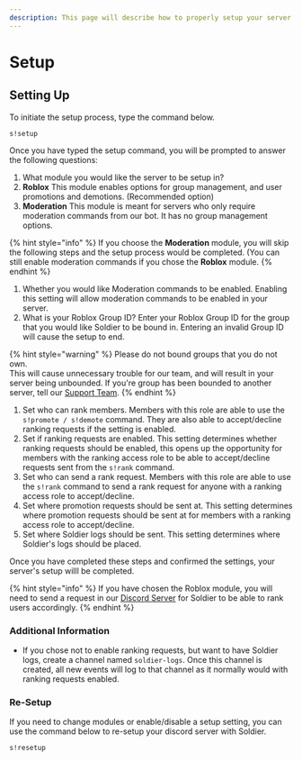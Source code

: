 ```yaml
---
description: This page will describe how to properly setup your server with Soldier.
---
```


# Setup

## Setting Up

To initiate the setup process, type the command below.

```text
s!setup
```

Once you have typed the setup command, you will be prompted to answer the following questions:

1. What module you would like the server to be setup in?
2. **Roblox** This module enables options for group management, and user promotions and demotions. \(Recommended option\)
3. **Moderation** This module is meant for servers who only require moderation commands from our bot. It has no group management options.

{% hint style="info" %}
If you choose the **Moderation** module, you will skip the following steps and the setup process would be completed. \(You can still enable moderation commands if you chose the **Roblox** module.
{% endhint %}

1. Whether you would like Moderation commands to be enabled. Enabling this setting will allow moderation commands to be enabled in your server.
2. What is your Roblox Group ID? Enter your Roblox Group ID for the group that you would like Soldier to be bound in. Entering an invalid Group ID will cause the setup to end.

{% hint style="warning" %}
Please do not bound groups that you do not own.  
This will cause unnecessary trouble for our team, and will result in your server being unbounded. If you're group has been bounded to another server, tell our [Support Team](https://discord.gg/KaSN7gnpkp).
{% endhint %}

1. Set who can rank members. Members with this role are able to use the `s!promote / s!demote` command. They are also able to accept/decline ranking requests if the setting is enabled.
2. Set if ranking requests are enabled. This setting determines whether ranking requests should be enabled, this opens up the opportunity for members with the ranking access role to be able to accept/decline requests sent from the `s!rank` command.
3. Set who can send a rank request. Members with this role are able to use the `s!rank` command to send a rank request for anyone with a ranking access role to accept/decline.
4. Set where promotion requests should be sent at. This setting determines where promotion requests should be sent at for members with a ranking access role to accept/decline.
5. Set where Soldier logs should be sent. This setting determines where Soldier's logs should be placed.

Once you have completed these steps and confirmed the settings, your server's setup willl be completed.

{% hint style="info" %}
If you have chosen the Roblox module, you will need to send a request in our [Discord Server](https://discord.gg/hdm87pRgrb) for Soldier to be able to rank users accordingly.
{% endhint %}

### Additional Information

* If you chose not to enable ranking requests, but want to have Soldier logs, create a channel named `soldier-logs`. Once this channel is created, all new events will log to that channel as it normally would with ranking requests enabled.

### Re-Setup

If you need to change modules or enable/disable a setup setting, you can use the command below to re-setup your discord server with Soldier.

```text
s!resetup
```


